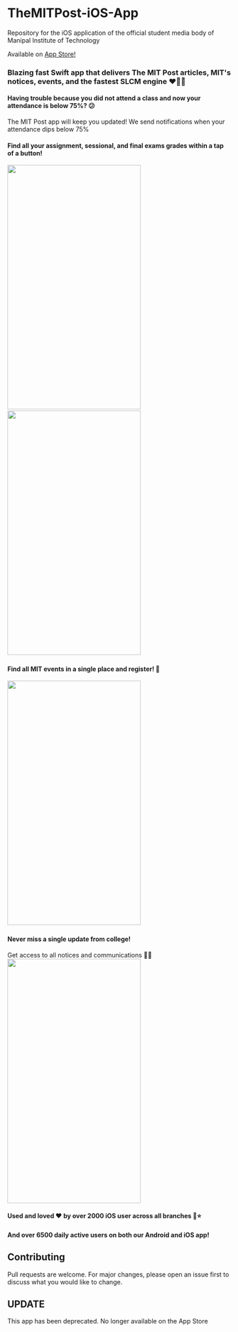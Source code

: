 # TheMITPost-iOS-App
Repository for the iOS application of the official student media body of Manipal Institute of Technology

Available on [App Store!](https://apps.apple.com/in/app/mit-post/id1482139053)

### Blazing fast Swift app that delivers The MIT Post articles, MIT's notices, events, and the fastest SLCM engine ❤️🤙🏻

#### Having trouble because you did not attend a class and now your attendance is below 75%? 😕
The MIT Post app will keep you updated! We send notifications when your attendance dips below 75%

#### Find all your assignment, sessional, and final exams grades within a tap of a button!

<img src = "https://drive.google.com/uc?export=view&id=1htBtc5jgQ0jyspKop8EArgLd8EfJbzge" width="300" height="550">&nbsp;&nbsp;&nbsp;&nbsp;&nbsp;&nbsp;&nbsp;&nbsp;&nbsp;&nbsp;<img src="https://drive.google.com/uc?export=view&id=1Fk5psnQgs5QZ4jYdiAojVFgukAfCZBRD" width="300" height="550">&nbsp;&nbsp;&nbsp;&nbsp;&nbsp;&nbsp;&nbsp;&nbsp;&nbsp;&nbsp;

#### Find all MIT events in a single place and register! 🥳

<img src = "https://drive.google.com/uc?export=view&id=1WLIWAK9nMaTIUKo3LAfy3dDi55S3WfCv" width="300" height="550">&nbsp;&nbsp;&nbsp;&nbsp;&nbsp;&nbsp;&nbsp;&nbsp;&nbsp;&nbsp;

#### Never miss a single update from college! 
Get access to all notices and communications ✌🏻
<img src = "https://drive.google.com/uc?export=view&id=1MWbeU0U3OjpOtWJJhm_2SzlYnaQCfi8l" width="300" height="550">

#### Used and loved ❤️ by over 2000 iOS user across all branches 🥳⭐️
#### And over 6500 daily active users on both our Android and iOS app!

## Contributing
Pull requests are welcome. For major changes, please open an issue first to discuss what you would like to change.

## UPDATE
This app has been deprecated. No longer available on the App Store



